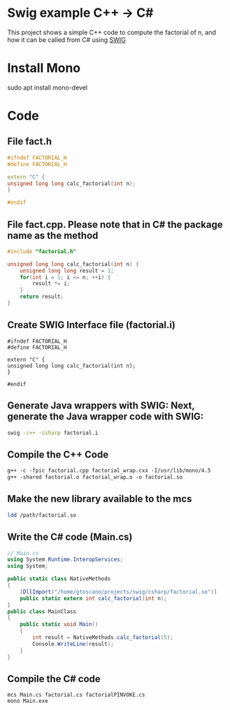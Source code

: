 # Swig example C++ -> C# 
This project shows a simple C++ code to compute the factorial of n, and how it can be called from C# using [SWIG](https://swig.org/Doc4.0/SWIGDocumentation.html)

# Install Mono
sudo apt install mono-devel

# Code

## File fact.h
```c++
#ifndef FACTORIAL_H
#define FACTORIAL_H

extern "C" {
unsigned long long calc_factorial(int n);
}

#endif
```

## File fact.cpp. Please note that in C# the package name as the method
```c++
#include "factorial.h"

unsigned long long calc_factorial(int n) {
    unsigned long long result = 1;
    for(int i = 1; i <= n; ++i) {
        result *= i;
    }
    return result;
}

```

## Create SWIG Interface file (factorial.i)
```
#ifndef FACTORIAL_H
#define FACTORIAL_H

extern "C" {
unsigned long long calc_factorial(int n);
}

#endif
```

##    Generate Java wrappers with SWIG: Next, generate the Java wrapper code with SWIG:
```sh
swig -c++ -csharp factorial.i
```

## Compile the C++ Code 

```csh
g++ -c -fpic factorial.cpp factorial_wrap.cxx -I/usr/lib/mono/4.5
g++ -shared factorial.o factorial_wrap.o -o factorial.so
```
## Make the new library available to the mcs
```sh
ldd /path/factorial.so
```

## Write the C# code (Main.cs)
```cs
// Main.cs
using System.Runtime.InteropServices;
using System;

public static class NativeMethods
{
    [DllImport("/home/gtoscano/projects/swig/csharp/factorial.so")]
    public static extern int calc_factorial(int n);
}
public class MainClass
{
    public static void Main()
    {
        int result = NativeMethods.calc_factorial(5);
        Console.WriteLine(result);
    }
}

```

## Compile the C# code
```
mcs Main.cs factorial.cs factorialPINVOKE.cs
mono Main.exe
```

